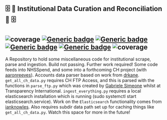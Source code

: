 ## :file_cabinet: :open_file_folder: Institutional Data Curation and Reconciliation :open_file_folder: :file_cabinet:
![coverage](https://img.shields.io/badge/Purpose-Research-yellow)
[![Generic badge](https://img.shields.io/badge/Python-3.8-red.svg)](https://shields.io/)
[![Generic badge](https://img.shields.io/badge/License-MIT-blue.svg)](https://shields.io/)
[![Generic badge](https://img.shields.io/badge/Maintained-Yes-brightgreen.svg)](https://shields.io/)
[![Generic badge](https://img.shields.io/badge/BuildPassing-No-orange.svg)](https://shields.io/)
![coverage](https://img.shields.io/badge/Data-Institutional-purple)
---


A Repository to hold some miscellaneous code for institutional scrape, parse and ingestion. Build not passing. Further work required! Some code feeds into NHSSpend, and some into a forthcoming CH project (with [aaronreeves](https://github.com/asreeves)). Accounts data parser based on work from [drkane](https://github.com/drkane). `get_all_ch_data.py` requires CH FTP Access, and this is parsed with the functions in `parse_ftp.py` which was created by [Gabriele Simeone](github.com/gsime) whilst at Transparency International. `ingest_everything.py` requires a local elasticsearch installation which is running (sudo systemctl start elasticsearch.service). Work on the `Elasticsearch` functionality comes from [ianknowles](https://github.com/ianknowles). Also requires subdir data path set up for caching things like `get_all_ch_data.py`. Watch this space for more in the future!
